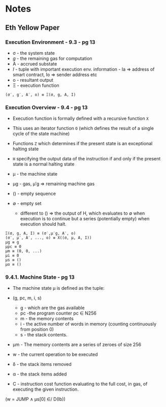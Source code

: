 # Notes

## Eth Yellow Paper

### Execution Environment - 9.3 - pg 13

- σ - the system state
- *g* - the remaining gas for computation
- A - accrued substate
- *I* - tuple with important execution env. information - Ia => address of smart contract, Io => sender address etc
- o - resultant output
- Ξ - execution function

```
(σ′, g′, A′, o) ≡ Ξ(σ, g, A, I)
```

### Execution Overview - 9.4 - pg 13

- Execution function is formally defined with a recursive function `X`
- This uses an iterator function `O` (which defines the result of a single cycle of the state machine)
- Functions `Z` which determines if the present state is an exceptional halting state
- `H` specifying the output data of the instruction if and only if the present state is a normal halting state

- μ - the machine state
- μg - gas, μ′g => remaining machine gas
- () - empty sequence
- ∅ - empty set
  - different to () => the output of H, which evaluates to ∅ when execution is to continue but a series (potentially empty) when execution should halt.

```
Ξ(σ, g, A, I) ≡ (σ′,μ′g, A′, o)
(σ′, μ′, A′, ..., o) ≡ X((σ, μ, A, I)) 
μg ≡ g
μpc ≡ 0
μm ≡ (0, 0, ...)
μi ≡ 0
μs ≡ ()
μo ≡ ()
```

### 9.4.1. Machine State - pg 13

- The machine state μ is defined as the tuple:
-  (g, pc, m, i, s) 
   -  g - which are the gas available
   -  pc -the program counter pc ∈ N256
   -  m - the memory contents
   -  i - the active number of words in memory (counting continuously from position 0)
   -  s - the stack contents. 

- μm - The memory contents are a series of zeroes of size 256
- w - the current operation to be executed
- δ - the stack items removed
- α - the stack items added
- C - instruction cost function evaluating to the full cost, in gas, of executing the given instruction.


(w = JUMP ∧ μs[0] ∈/ D(Ib))
